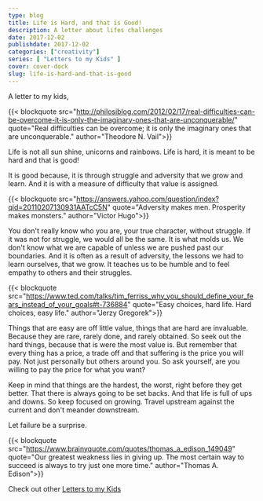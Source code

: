 ```yaml
---
type: blog
title: Life is Hard, and that is Good!
description: A letter about lifes challenges
date: 2017-12-02
publishdate: 2017-12-02
categories: ["creativity"]
series: [ "Letters to my Kids" ]
cover: cover-dock
slug: life-is-hard-and-that-is-good
---
```


A letter to my kids,

{{< blockquote src="http://philosiblog.com/2012/02/17/real-difficulties-can-be-overcome-it-is-only-the-imaginary-ones-that-are-unconquerable/" quote="Real difficulties can be overcome; it is only the imaginary ones that are unconquerable." author="Theodore N. Vail">}}

Life is not all sun shine, unicorns and rainbows. Life is hard, it is meant to be hard and that is good!

It is good because, it is through struggle and adversity that we grow and learn. And it is with a measure of difficulty that value is assigned.

{{< blockquote src="https://answers.yahoo.com/question/index?qid=20110207130931AATcC5N" quote="Adversity makes men. Prosperity makes monsters." author="Victor Hugo">}}

You don't really know who you are, your true character, without struggle. If it was not for struggle, we would all be the same. It is what molds us. We don't know what we are capable of unless we are pushed past our boundaries. And it is often as a result of adversity, the lessons we had to learn ourselves, that we grow. It teaches us to be humble and to feel empathy to others and their struggles.

{{< blockquote src="https://www.ted.com/talks/tim_ferriss_why_you_should_define_your_fears_instead_of_your_goals#t-736884" quote="Easy choices, hard life. Hard choices, easy life." author="Jerzy Gregorek">}}

Things that are easy are off little value, things that are hard are invaluable. Because they are rare, rarely done, and rarely obtained. So seek out the hard things, because that is were the most value is. But remember that every thing has a price, a trade off and that suffering is the price you will pay. Not just personally but others around you. So ask yourself, are you willing to pay the price for what you want?

Keep in mind that things are the hardest, the worst, right before they get better. That there is always going to be set backs. And that life is full of ups and downs. So keep focused on growing. Travel upstream against the current and don't meander downstream. 

Let failure be a surprise.

{{< blockquote src="https://www.brainyquote.com/quotes/thomas_a_edison_149049" quote="Our greatest weakness lies in giving up. The most certain way to succeed is always to try just one more time." author="Thomas A. Edison">}}

Check out other [Letters to my Kids](/series/letters-to-my-kids)
